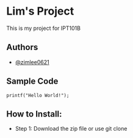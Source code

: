 # Lim's Project
This is my project for IPT101B 
## Authors
- [@zimlee0621](https://github.com/zimlee0621)
## Sample Code
```printf("Hello World!");```
## How to Install:
- Step 1: Download the zip file or use git clone

